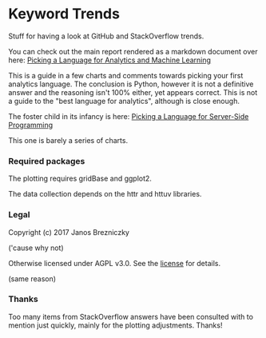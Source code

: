 # Keyword Trends

Stuff for having a look at GitHub and StackOverflow trends.

You can check out the main report rendered as a markdown document over here:
[Picking a Language for Analytics and Machine Learning](https://github.com/brezniczky/github-trends/blob/master/analysis.md)

This is a guide in a few charts and comments towards picking your first analytics language.
The conclusion is Python, however it is not a definitive answer and the reasoning isn't 100% either, yet appears correct.
This is not a guide to the "best language for analytics", although is close enough.

The foster child in its infancy is here:
[Picking a Language for Server-Side Programming ](https://github.com/brezniczky/github-trends/blob/master/analysis_server.md)

This one is barely a series of charts.

### Required packages

The plotting requires gridBase and ggplot2.

The data collection depends on the httr and httuv libraries.

### Legal

Copyright (c) 2017 Janos Brezniczky

('cause why not)

Otherwise licensed under AGPL v3.0.
See the [license](LICENSE.md) for details.

(same reason)

### Thanks

Too many items from StackOverflow answers have been consulted with to 
mention just quickly, mainly for the plotting adjustments. Thanks!

